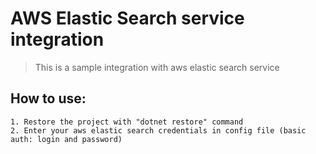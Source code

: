 ﻿# AWS Elastic Search service integration

> This is a sample integration with aws elastic search service


## How to use:
    1. Restore the project with "dotnet restore" command
    2. Enter your aws elastic search credentials in config file (basic auth: login and password)

